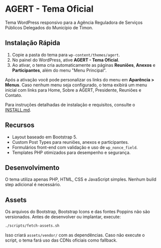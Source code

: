# AGERT - Tema Oficial

Tema WordPress responsivo para a Agência Reguladora de Serviços Públicos Delegados do Município de Timon.

## Instalação Rápida
1. Copie a pasta do tema para `wp-content/themes/agert`.
2. No painel do WordPress, ative **AGERT - Tema Oficial**.
3. Ao ativar, o tema cria automaticamente as páginas **Reuniões**, **Anexos** e **Participantes**, além do menu "Menu Principal".

Após a ativação você pode personalizar os links do menu em **Aparência > Menus**.
Caso nenhum menu seja configurado, o tema exibirá um menu inicial com links para Home, Sobre a AGERT, Presidente, Reuniões e Contato.

Para instruções detalhadas de instalação e requisitos, consulte o [INSTALL.md](INSTALL.md).

## Recursos
- Layout baseado em Bootstrap 5.
- Custom Post Types para reuniões, anexos e participantes.
- Formulários front-end com validação e uso de `wp_nonce_field`.
- Templates PHP otimizados para desempenho e segurança.

## Desenvolvimento
O tema utiliza apenas PHP, HTML, CSS e JavaScript simples. Nenhum build step adicional é necessário.

## Assets
Os arquivos do Bootstrap, Bootstrap Icons e das fontes Poppins não são versionados. Antes de desenvolver ou implantar, execute:

```bash
./scripts/fetch-assets.sh
```

Isso criará `assets/vendor/` com as dependências. Caso não execute o script, o tema fará uso das CDNs oficiais como fallback.

